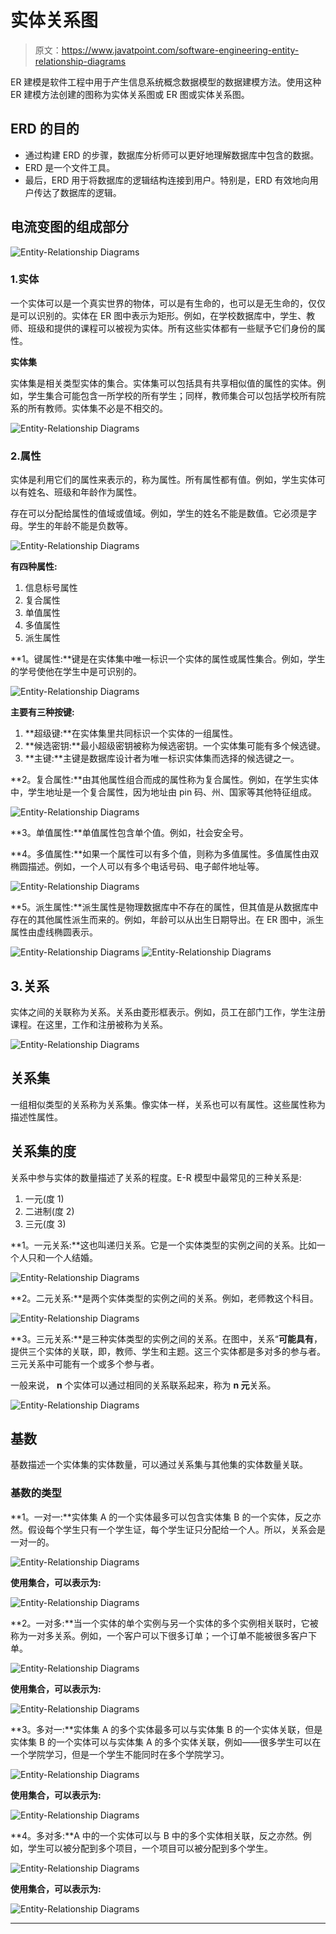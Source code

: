 # 实体关系图

> 原文：<https://www.javatpoint.com/software-engineering-entity-relationship-diagrams>

ER 建模是软件工程中用于产生信息系统概念数据模型的数据建模方法。使用这种 ER 建模方法创建的图称为实体关系图或 ER 图或实体关系图。

## ERD 的目的

*   通过构建 ERD 的步骤，数据库分析师可以更好地理解数据库中包含的数据。
*   ERD 是一个文件工具。
*   最后，ERD 用于将数据库的逻辑结构连接到用户。特别是，ERD 有效地向用户传达了数据库的逻辑。

## 电流变图的组成部分

![Entity-Relationship Diagrams](img/497ea998de5a21ea5eabf1a99b35eae4.png)

### 1.实体

一个实体可以是一个真实世界的物体，可以是有生命的，也可以是无生命的，仅仅是可以识别的。实体在 ER 图中表示为矩形。例如，在学校数据库中，学生、教师、班级和提供的课程可以被视为实体。所有这些实体都有一些赋予它们身份的属性。

**实体集**

实体集是相关类型实体的集合。实体集可以包括具有共享相似值的属性的实体。例如，学生集合可能包含一所学校的所有学生；同样，教师集合可以包括学校所有院系的所有教师。实体集不必是不相交的。

![Entity-Relationship Diagrams](img/581d211f187ced678b87eb586785d657.png)

### 2.属性

实体是利用它们的属性来表示的，称为属性。所有属性都有值。例如，学生实体可以有姓名、班级和年龄作为属性。

存在可以分配给属性的值域或值域。例如，学生的姓名不能是数值。它必须是字母。学生的年龄不能是负数等。

![Entity-Relationship Diagrams](img/b8c7532e71b5a6bec4e790b051922bf6.png)

**有四种属性:**

1.  信息标号属性
2.  复合属性
3.  单值属性
4.  多值属性
5.  派生属性

**1。键属性:**键是在实体集中唯一标识一个实体的属性或属性集合。例如，学生的学号使他在学生中是可识别的。

![Entity-Relationship Diagrams](img/02f90d179a6a95cdc34a771f9b4619b2.png)

**主要有三种按键:**

1.  **超级键:**在实体集里共同标识一个实体的一组属性。
2.  **候选密钥:**最小超级密钥被称为候选密钥。一个实体集可能有多个候选键。
3.  **主键:**主键是数据库设计者为唯一标识实体集而选择的候选键之一。

**2。复合属性:**由其他属性组合而成的属性称为复合属性。例如，在学生实体中，学生地址是一个复合属性，因为地址由 pin 码、州、国家等其他特征组成。

![Entity-Relationship Diagrams](img/2b7d470ab4b78818f16c9437f4e529bf.png)

**3。单值属性:**单值属性包含单个值。例如，社会安全号。

**4。多值属性:**如果一个属性可以有多个值，则称为多值属性。多值属性由双椭圆描述。例如，一个人可以有多个电话号码、电子邮件地址等。

![Entity-Relationship Diagrams](img/1d0bd19b06f6819de3c22417bf376b8c.png)

**5。派生属性:**派生属性是物理数据库中不存在的属性，但其值是从数据库中存在的其他属性派生而来的。例如，年龄可以从出生日期导出。在 ER 图中，派生属性由虚线椭圆表示。

![Entity-Relationship Diagrams](img/8bce5a8d8f40c1bed19b176c96de6a4c.png)
![Entity-Relationship Diagrams](img/de139335056f7e410e081ddde584774a.png)

## 3.关系

实体之间的关联称为关系。关系由菱形框表示。例如，员工在部门工作，学生注册课程。在这里，工作和注册被称为关系。

![Entity-Relationship Diagrams](img/40dc9ae22e1d00c3dc54a6b865bb13f1.png)

## 关系集

一组相似类型的关系称为关系集。像实体一样，关系也可以有属性。这些属性称为描述性属性。

## 关系集的度

关系中参与实体的数量描述了关系的程度。E-R 模型中最常见的三种关系是:

1.  一元(度 1)
2.  二进制(度 2)
3.  三元(度 3)

**1。一元关系:**这也叫递归关系。它是一个实体类型的实例之间的关系。比如一个人只和一个人结婚。

![Entity-Relationship Diagrams](img/6173538436f0009257bfcd48ca70361a.png)

**2。二元关系:**是两个实体类型的实例之间的关系。例如，老师教这个科目。

![Entity-Relationship Diagrams](img/52e5c76a28547fd47f137c51f82d51ef.png)

**3。三元关系:**是三种实体类型的实例之间的关系。在图中，关系“**可能具有**，提供三个实体的关联，即，教师、学生和主题。这三个实体都是多对多的参与者。三元关系中可能有一个或多个参与者。

一般来说， **n** 个实体可以通过相同的关系联系起来，称为 **n 元**关系。

![Entity-Relationship Diagrams](img/4bbd9a79b16017b7ff366bd5be2cd8b5.png)

## 基数

基数描述一个实体集的实体数量，可以通过关系集与其他集的实体数量关联。

### 基数的类型

**1。一对一:**实体集 A 的一个实体最多可以包含实体集 B 的一个实体，反之亦然。假设每个学生只有一个学生证，每个学生证只分配给一个人。所以，关系会是一对一的。

![Entity-Relationship Diagrams](img/db04c8561a15794acbee826b8570ffc5.png)

**使用集合，可以表示为:**

![Entity-Relationship Diagrams](img/6b1c628f029585869a1b209e67a18e47.png)

**2。一对多:**当一个实体的单个实例与另一个实体的多个实例相关联时，它被称为一对多关系。例如，一个客户可以下很多订单；一个订单不能被很多客户下单。

![Entity-Relationship Diagrams](img/ebbbbd6c54b3ed23afa149296a550edb.png)

**使用集合，可以表示为:**

![Entity-Relationship Diagrams](img/d46bdb8d2aa49d654b856bc5322573c3.png)

**3。多对一:**实体集 A 的多个实体最多可以与实体集 B 的一个实体关联，但是实体集 B 的一个实体可以与实体集 A 的多个实体关联，例如——很多学生可以在一个学院学习，但是一个学生不能同时在多个学院学习。

![Entity-Relationship Diagrams](img/89d269ee8c8f4b568b972ddf50f3bda2.png)

**使用集合，可以表示为:**

![Entity-Relationship Diagrams](img/2079ab35ef868526c30065f84d5d2d58.png)

**4。多对多:**A 中的一个实体可以与 B 中的多个实体相关联，反之亦然。例如，学生可以被分配到多个项目，一个项目可以被分配到多个学生。

![Entity-Relationship Diagrams](img/e157d924f56f2e3e1f04ebd864939880.png)

**使用集合，可以表示为:**

![Entity-Relationship Diagrams](img/5f2f02d68b8c0892b84868bf96fd8418.png)

* * *